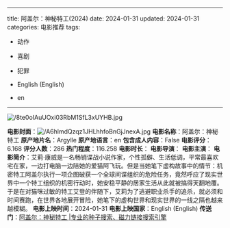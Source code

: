 
---
title: 阿盖尔：神秘特工(2024)
date: 2024-01-31
updated: 2024-01-31
categories: 电影推荐
tags:

- 动作
- 喜剧
- 犯罪

- English (English)
- en
---

<img src="https://image.tmdb.org/t/p/original/8te0oIAuUOxi03RbM1SfL3xUYHB.jpg" alt="/8te0oIAuUOxi03RbM1SfL3xUYHB.jpg" title="/8te0oIAuUOxi03RbM1SfL3xUYHB.jpg">

**电影封面**：<img src="https://image.tmdb.org/t/p/w200/A6hlmdQzqz1JHLhhfoBnGjJnexA.jpg" alt="/A6hlmdQzqz1JHLhhfoBnGjJnexA.jpg" title="/A6hlmdQzqz1JHLhhfoBnGjJnexA.jpg">
**电影名称**：阿盖尔：神秘特工
**原产地片名**：Argylle
**原产地语言**：en
**包含成人内容**：False
**电影评分**：6.168
**评分人数**：286
**热门程度**：116.258
**电影时长**：
**电影导演**：
**电影主演**：
**电影简介**：艾莉·康威是一名畅销谍战小说作家，个性孤僻、生活低调，平常最喜欢宅在家，一边打电脑一边陪她的爱猫阿飞玩。但是当她笔下虚构故事中的情节：机密特工阿盖尔执行一项企图破获一个全球间谍组织的危险任务，竟然呼应了现实世界中一个特工组织的机密行动时，她安稳平静的居家生活从此就被搞得天翻地覆。 于是在对猫咪过敏的特工艾登的伴随下，艾莉为了逃避职业杀手的追杀，就必须和时间赛跑，在世界各地展开冒险，她笔下的虚构世界和现实世界的一线之隔也越来越模糊。
**电影上映时间**：2024-01-31
**电影上映国家**：English (English)
**传送门**：[阿盖尔：神秘特工 |专业的种子搜索、磁力链接搜索引擎](https://movie.amd794.com:2083/?search=Argylle&ordering=&mode=match_phrase&page_size=10&page=1)

